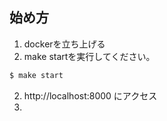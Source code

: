 
## 始め方

1. dockerを立ち上げる
2. make startを実行してください。
```bash
$ make start
```
2. http://localhost:8000 にアクセス
3.
